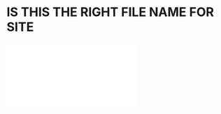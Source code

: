 # IS THIS THE RIGHT FILE NAME FOR SITE

![My Posts](/https://github.com/AnneWhit/Learn-on-the-Go/blob/gh-pages/_posts/2022-08-09-start-learning-markdown.md)

